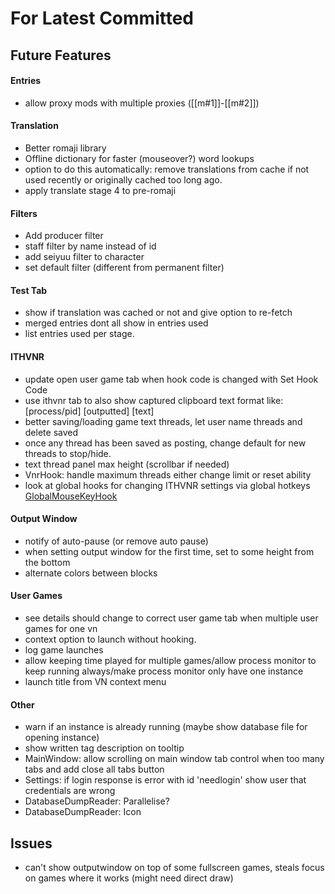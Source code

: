 # For Latest Committed
## Future Features  
#### Entries
- allow proxy mods with multiple proxies ([[m#1]]-[[m#2]])
#### Translation
- Better romaji library
- Offline dictionary for faster (mouseover?) word lookups
- option to do this automatically: remove translations from cache if not used recently or originally cached too long ago.
- apply translate stage 4 to pre-romaji
#### Filters
- Add producer filter
- staff filter by name instead of id
- add seiyuu filter to character
- set default filter (different from permanent filter)
#### Test Tab
- show if translation was cached or not and give option to re-fetch
- merged entries dont all show in entries used
- list entries used per stage.
#### ITHVNR
- update open user game tab when hook code is changed with Set Hook Code
- use ithvnr tab to also show captured clipboard text format like: \[process/pid] \[outputted] \[text]
- better saving/loading game text threads, let user name threads and delete saved
- once any thread has been saved as posting, change default for new threads to stop/hide.
- text thread panel max height (scrollbar if needed)
- VnrHook: handle maximum threads either change limit or reset ability
- look at global hooks for changing ITHVNR settings via global hotkeys [GlobalMouseKeyHook](https://github.com/gmamaladze/globalmousekeyhook)
#### Output Window
- notify of auto-pause (or remove auto pause)
- when setting output window for the first time, set to some height from the bottom
- alternate colors between blocks
#### User Games
- see details should change to correct user game tab when multiple user games for one vn
- context option to launch without hooking.
- log game launches
- allow keeping time played for multiple games/allow process monitor to keep running always/make process monitor only have one instance
- launch title from VN context menu
#### Other
- warn if an instance is already running (maybe show database file for opening instance) 
- show written tag description on tooltip
- MainWindow: allow scrolling on main window tab control when too many tabs and add close all tabs button
- Settings: if login response is error with id 'needlogin' show user that credentials are wrong
- DatabaseDumpReader: Parallelise?
- DatabaseDumpReader: Icon

## Issues  
- can't show outputwindow on top of some fullscreen games, steals focus on games where it works (might need direct draw)
